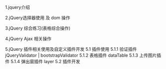 1.jquery介绍

2.jQuery选择器使用 及 dom 操作

3.jQuery 综合练习(表格综合操作)

4.jQuery  Ajax 相关操作

5.jQuery 插件相关使用及自定义插件开发
  5.1 插件使用
     5.1.1  验证插件  jQueryValidator  | bootstrapValidator
     5.1.2  表格插件  dataTable
     5.1.3  上传图片插件
     5.1.4  弹出窗插件  layer
  5.2 插件开发